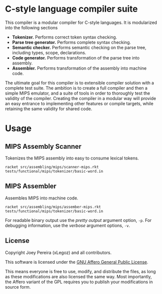 C-style language compiler suite
==================================
This compiler is a modular compiler for C-style languages. It is modularized into the following sections
- **Tokenizer.** Performs correct token syntax checking.
- **Parse tree generator.** Performs complete syntax checking.
- **Semantic checker.** Performs semantic checking on the parse tree, including types, scope, declarations.
- **Code generator.** Performs transformation of the parse tree into assembly.
- **Assembler.** Performs transformation of the assembly into machine code.

The ultimate goal for this compiler is to extensible compiler solution with a complete test suite. The ambition is to create a full compiler and then a simple MIPS emulator, and a suite of tools in order to thoroughly test the validity of the compiler. Creating the compiler in a modular way will provide an easy entrance to implementing other features or compile targets, while retaining the same validity for shared code.

Usage
======

MIPS Assembly Scanner
-------
Tokenizes the MIPS assembly into easy to consume lexical tokens.
```
racket src/assembling/mips/scanner-mips.rkt tests/functional/mips/tokenizer/basic-word.in
```
MIPS Assembler
-------
Assembles MIPS into machine code.
```
racket src/assembling/mips/assember-mips.rkt tests/functional/mips/tokenizer/basic-word.in
```
For readable binary output use the _pretty output_ argument option, `-p`. For debugging information, use the _verbose_ argument options, `-v`.



License
-------
Copyright Joey Pereira (xLegoz) and all contributors.

This software is licensed under the [GNU Affero General Public License](http://www.gnu.org/licenses/agpl-3.0.html).

This means everyone is free to use, modify, and distribute the files, as long as these modifications are also licensed the same way.
Most importantly, the Affero variant of the GPL requires you to publish your modifications in source form.

